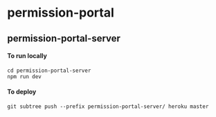 # permission-portal

## permission-portal-server

#### To run locally

```
cd permission-portal-server
npm run dev
```

#### To deploy

```
git subtree push --prefix permission-portal-server/ heroku master
```
